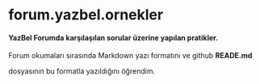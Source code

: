 # forum.yazbel.ornekler
#### YazBel Forumda karşılaşılan sorular üzerine yapılan pratikler.
Forum okumaları sırasında Markdown yazı formatını ve github **READE.md** 

dosyasının bu formatla yazıldığını öğrendim.
